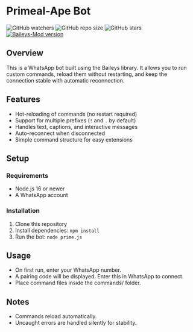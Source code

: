 # Primeal-Ape Bot

![GitHub watchers](https://img.shields.io/github/watchers/ryanfront/primal-ape?style=social)
![GitHub repo size](https://img.shields.io/github/repo-size/ryanfront/primal-ape)
![GitHub stars](https://img.shields.io/github/stars/ryanfront/primal-ape?style=social)
[![Baileys-Mod version](https://img.shields.io/npm/v/baileys-mod?style=flat)](https://www.npmjs.com/package/baileys-mod)

## Overview
This is a WhatsApp bot built using the Baileys library. It allows you to run custom commands, reload them without restarting, and keep the connection stable with automatic reconnection.


## Features
- Hot-reloading of commands (no restart required)  
- Support for multiple prefixes (`!` and `.` by default)  
- Handles text, captions, and interactive messages  
- Auto-reconnect when disconnected  
- Simple command structure for easy extensions  

## Setup

### Requirements
- Node.js 16 or newer  
- A WhatsApp account  

### Installation
1. Clone this repository  
2. Install dependencies:
   `
   npm install
`
3. Run the bot:
` node prime.js `

## Usage

- On first run, enter your WhatsApp number.
- A pairing code will be displayed. Enter this in WhatsApp to connect.
- Place command files inside the commands/ folder.

## Notes

- Commands reload automatically.
- Uncaught errors are handled silently for stability.
